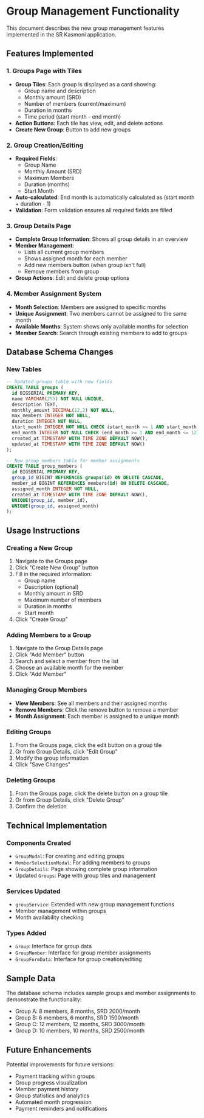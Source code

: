 # Group Management Functionality

This document describes the new group management features implemented in the SR Kasmoni application.

## Features Implemented

### 1. Groups Page with Tiles
- **Group Tiles**: Each group is displayed as a card showing:
  - Group name and description
  - Monthly amount (SRD)
  - Number of members (current/maximum)
  - Duration in months
  - Time period (start month - end month)
- **Action Buttons**: Each tile has view, edit, and delete actions
- **Create New Group**: Button to add new groups

### 2. Group Creation/Editing
- **Required Fields**:
  - Group Name
  - Monthly Amount (SRD)
  - Maximum Members
  - Duration (months)
  - Start Month
- **Auto-calculated**: End month is automatically calculated as (start month + duration - 1)
- **Validation**: Form validation ensures all required fields are filled

### 3. Group Details Page
- **Complete Group Information**: Shows all group details in an overview
- **Member Management**: 
  - Lists all current group members
  - Shows assigned month for each member
  - Add new members button (when group isn't full)
  - Remove members from group
- **Group Actions**: Edit and delete group options

### 4. Member Assignment System
- **Month Selection**: Members are assigned to specific months
- **Unique Assignment**: Two members cannot be assigned to the same month
- **Available Months**: System shows only available months for selection
- **Member Search**: Search through existing members to add to groups

## Database Schema Changes

### New Tables
```sql
-- Updated groups table with new fields
CREATE TABLE groups (
  id BIGSERIAL PRIMARY KEY,
  name VARCHAR(255) NOT NULL UNIQUE,
  description TEXT,
  monthly_amount DECIMAL(12,2) NOT NULL,
  max_members INTEGER NOT NULL,
  duration INTEGER NOT NULL,
  start_month INTEGER NOT NULL CHECK (start_month >= 1 AND start_month <= 12),
  end_month INTEGER NOT NULL CHECK (end_month >= 1 AND end_month <= 12),
  created_at TIMESTAMP WITH TIME ZONE DEFAULT NOW(),
  updated_at TIMESTAMP WITH TIME ZONE DEFAULT NOW()
);

-- New group_members table for member assignments
CREATE TABLE group_members (
  id BIGSERIAL PRIMARY KEY,
  group_id BIGINT REFERENCES groups(id) ON DELETE CASCADE,
  member_id BIGINT REFERENCES members(id) ON DELETE CASCADE,
  assigned_month INTEGER NOT NULL,
  created_at TIMESTAMP WITH TIME ZONE DEFAULT NOW(),
  UNIQUE(group_id, member_id),
  UNIQUE(group_id, assigned_month)
);
```

## Usage Instructions

### Creating a New Group
1. Navigate to the Groups page
2. Click "Create New Group" button
3. Fill in the required information:
   - Group name
   - Description (optional)
   - Monthly amount in SRD
   - Maximum number of members
   - Duration in months
   - Start month
4. Click "Create Group"

### Adding Members to a Group
1. Navigate to the Group Details page
2. Click "Add Member" button
3. Search and select a member from the list
4. Choose an available month for the member
5. Click "Add Member"

### Managing Group Members
- **View Members**: See all members and their assigned months
- **Remove Members**: Click the remove button to remove a member
- **Month Assignment**: Each member is assigned to a unique month

### Editing Groups
1. From the Groups page, click the edit button on a group tile
2. Or from Group Details, click "Edit Group"
3. Modify the group information
4. Click "Save Changes"

### Deleting Groups
1. From the Groups page, click the delete button on a group tile
2. Or from Group Details, click "Delete Group"
3. Confirm the deletion

## Technical Implementation

### Components Created
- `GroupModal`: For creating and editing groups
- `MemberSelectionModal`: For adding members to groups
- `GroupDetails`: Page showing complete group information
- Updated `Groups`: Page with group tiles and management

### Services Updated
- `groupService`: Extended with new group management functions
- Member management within groups
- Month availability checking

### Types Added
- `Group`: Interface for group data
- `GroupMember`: Interface for group member assignments
- `GroupFormData`: Interface for group creation/editing

## Sample Data

The database schema includes sample groups and member assignments to demonstrate the functionality:

- Group A: 8 members, 8 months, SRD 2000/month
- Group B: 6 members, 6 months, SRD 1500/month
- Group C: 12 members, 12 months, SRD 3000/month
- Group D: 10 members, 10 months, SRD 2500/month

## Future Enhancements

Potential improvements for future versions:
- Payment tracking within groups
- Group progress visualization
- Member payment history
- Group statistics and analytics
- Automated month progression
- Payment reminders and notifications

